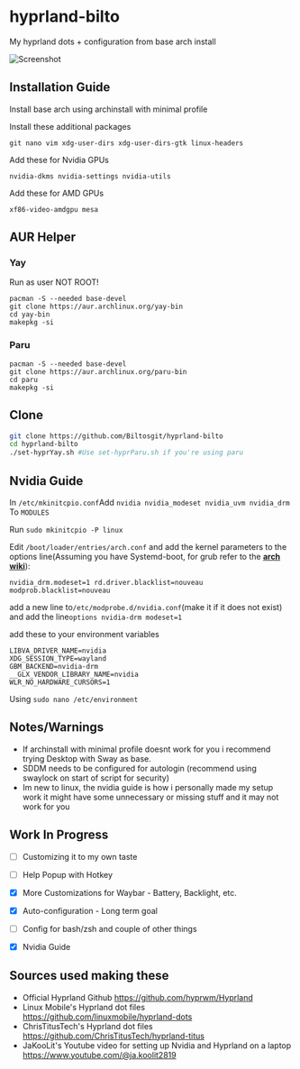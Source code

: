 # hyprland-bilto
My hyprland dots + configuration from base arch install

![Screenshot](https://github.com/Biltosgit/hyprland-bilto/blob/main/screenshot.png)

## Installation Guide


Install base arch using archinstall with minimal profile

Install these additional packages

```git nano vim xdg-user-dirs xdg-user-dirs-gtk linux-headers```

Add these for Nvidia GPUs

```nvidia-dkms nvidia-settings nvidia-utils```

Add these for AMD GPUs

```xf86-video-amdgpu mesa```

## AUR Helper

### Yay
Run as user NOT ROOT!

```
pacman -S --needed base-devel
git clone https://aur.archlinux.org/yay-bin
cd yay-bin
makepkg -si
```
### Paru

```
pacman -S --needed base-devel
git clone https://aur.archlinux.org/paru-bin
cd paru
makepkg -si
```

## Clone


```bash
git clone https://github.com/Biltosgit/hyprland-bilto
cd hyprland-bilto
./set-hyprYay.sh #Use set-hyprParu.sh if you're using paru
```

## Nvidia Guide

In ```/etc/mkinitcpio.conf```Add ```nvidia nvidia_modeset nvidia_uvm nvidia_drm``` To ```MODULES```

Run ```sudo mkinitcpio -P linux```

Edit ```/boot/loader/entries/arch.conf``` and add the kernel parameters to the options line(Assuming you have Systemd-boot, for grub refer to the **[arch wiki](https://wiki.archlinux.org/title/kernel_parameters)**):

```nvidia_drm.modeset=1 rd.driver.blacklist=nouveau modprob.blacklist=nouveau```

add a new line to```/etc/modprobe.d/nvidia.conf```(make it if it does not exist) and add the line```options nvidia-drm modeset=1 ```

add these to your environment variables 
```
LIBVA_DRIVER_NAME=nvidia
XDG_SESSION_TYPE=wayland
GBM_BACKEND=nvidia-drm
__GLX_VENDOR_LIBRARY_NAME=nvidia
WLR_NO_HARDWARE_CURSORS=1
```
Using ```sudo nano /etc/environment```

## Notes/Warnings

- If archinstall with minimal profile doesnt work for you i recommend trying Desktop with Sway as base.
- SDDM needs to be configured for autologin (recommend using swaylock on start of script for security)
- Im new to linux, the nvidia guide is how i personally made my setup work it might have some unnecessary or missing stuff and it may not work for you  

## Work In Progress

- [ ] Customizing it to my own taste
- [ ] Help Popup with Hotkey
- [x] More Customizations for Waybar - Battery, Backlight, etc.
- [x] Auto-configuration - Long term goal
- [ ] Config for bash/zsh and couple of other things 
- [x] Nvidia Guide


## Sources used making these

- Official Hyprland Github <https://github.com/hyprwm/Hyprland>
- Linux Mobile's Hyprland dot files <https://github.com/linuxmobile/hyprland-dots>
- ChrisTitusTech's Hyprland dot files <https://github.com/ChrisTitusTech/hyprland-titus>
- JaKooLit's Youtube video for setting up Nvidia and Hyprland on a laptop <https://www.youtube.com/@ja.koolit2819>
